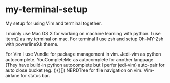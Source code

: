 # my-terminal-setup
My setup for using Vim and terminal together. 

I mainly use Mac OS X for working on machine learning with python.
I use iterm2 as my terminal on mac.
For terminal I use zsh and setup Oh-MY-Zsh with powerline9.k theme.

For Vim I use 
Vundle for package management in vim.
Jedi-vim as python autocomplete.
YouCompleteMe as autocomplete for another language (They have build-in python autocomplete but I perfer jedi-vim)
auto-pair for auto close bucket (eg. (){}[])
NERDTree for file navigation on vim.
Vim-airlane for status bar.
